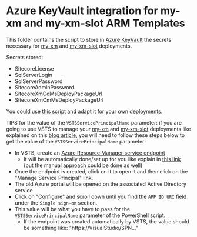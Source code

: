 # Azure KeyVault integration for my-xm and my-xm-slot ARM Templates

This folder contains the script to store in [Azure KeyVault](https://docs.microsoft.com/en-us/azure/key-vault/key-vault-whatis) the secrets necessary for [my-xm](../my-xm) and [my-xm-slot](../my-xm-slot) deployments.

Secrets stored:
 
  * SitecoreLicense
  * SqlServerLogin
  * SqlServerPassword
  * SitecoreAdminPassword
  * SitecoreXmCdMsDeployPackageUrl
  * SitecoreXmCmMsDeployPackageUrl
    
You could use [this script](./deploy-keyvault.ps1) and adapt it for your own deployments.

TIPS for the value of the `VSTSServicePrincipalName` parameter: if you are going to use VSTS to manage your [my-xm](../my-xm) and [my-xm-slot](../my-xm-slot) deployments like explained on this [blog article](https://alwaysupalwayson.blogspot.com/2017/03/advanced-sitecore-arm-templates.html), you will need to follow these steps below to get the value of the `VSTSServicePrincipalName` parameter:

- In VSTS, create an [Azure Resource Manager service endpoint](https://www.visualstudio.com/en-us/docs/build/concepts/library/service-endpoints#sep-azure-rm)
  - It will be automatically done/set up for you like explain in [this link](https://blogs.msdn.microsoft.com/visualstudioalm/2015/10/04/automating-azure-resource-group-deployment-using-a-service-principal-in-visual-studio-online-buildrelease-management/) (but the manual approach could be done as well)
- Once the endpoint is created, click on it to open it and then click on the "Manage Service Principal" link.
- The old Azure portal will be opened on the associated Active Directory service
- Click on "Configure" and scroll down until you find the `APP ID URI` field under the `Single sign-on` section.
- This value will be what you have to pass for the `VSTSServicePrincipalName` parameter of the PowerShell script.
  - If the endpoint was created automatically by VSTS, the value should be something like: "https://VisualStudio/SPN..."